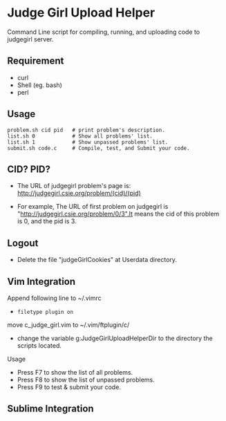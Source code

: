 # Judge Girl Upload Helper
Command Line script for compiling, running, and uploading code to judgegirl server.

## Requirement
- curl
- Shell (eg. bash)
- perl

## Usage
```
problem.sh cid pid   # print problem's description.
list.sh 0            # Show all problems' list.
list.sh 1            # Show unpassed problems' list.
submit.sh code.c     # Compile, test, and Submit your code.
```

## CID? PID?
- The URL of judgegirl problem's page is: http://judgegirl.csie.org/problem/(cid)/(pid)

- For example, The URL of first problem on judgegirl is "http://judgegirl.csie.org/problem/0/3".It means the cid of this problem is 0, and the pid is 3.

## Logout
- Delete the file "judgeGirlCookies" at Userdata directory.

## Vim Integration
Append following line to ~/.vimrc
- `filetype plugin on`

move c_judge_girl.vim to ~/.vim/ftplugin/c/
- change the variable g:JudgeGirlUploadHelperDir to the directory the scripts located.

Usage
- Press F7 to show the list of all problems. 
- Press F8 to show the list of unpassed problems. 
- Press F9 to test & submit your code.

## Sublime Integration
